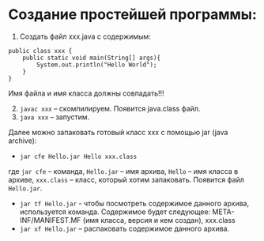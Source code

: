 # Создание простейшей программы:

1.	Создать файл xxx.java с содержимым:

```
public class xxx {
    public static void main(String[] args){
        System.out.println("Hello World");
    }
}
```
Имя файла и имя класса должны совпадать!!!

2. `javac xxx` – скомпилируем. Появится java.class файл.
3. `java xxx`  – запустим.

Далее можно запаковать готовый класс xxx с помощью jar (java archive):
- `jar cfe Hello.jar Hello xxx.class`

где `jar cfe` – команда, `Hello.jar` – имя архива, `Hello` – имя класса в архиве, `xxx.class` – класс, который хотим запаковать. Появится файл `Hello.jar`.

- `jar tf Hello.jar` - чтобы посмотреть содержимое данного архива, используется команда. Содержимое будет следующее: META-INF/MANIFEST.MF (имя класса, версия и кем создан), xxx.class
- `jar xf Hello.jar` – распаковать содержимое данного архива.

